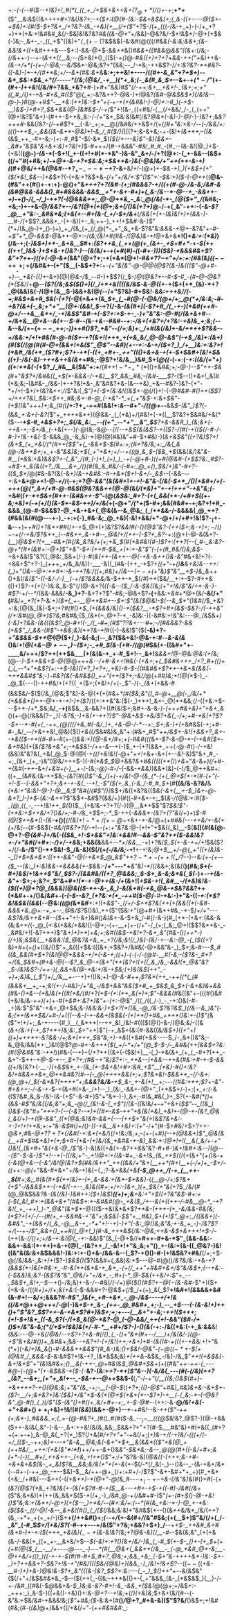 +:-*(_-(_--#(*_$--+!&)+!_#(*(_((_+_/+$&+&++&+($?_@+*(/()+$-_+;__+*+__($"__&:&$((&++++#+?&(_)&?+;-+($+:(@(#-(&:-$&+&$&(+;(_&-((+----@($+-+$&)+:(#($-$+?&+_/+?&?-(&_-+&)(+__(/+($"+?_$-/(+_(((-/&-+_+)-(-/+_+?+)+*(+&:+!&#&#_&(/-$&)&!&?&?_#&((&-@+"+/_&&)-@&?&/-$+!&$+/-@+$($+$&(-)&;-_&+-_-_((_+$"((&)+"_(_$_-(+-($?&$&$(-&:&#(@(((/_#_&_&(-&:&;&&+;(&-&&!&+((_+&#+++&---$+:(-&&-@+$-&_&+*_&()_#&&+((#&&_@_&&"((&_+:(/&;-_(/&_++-)--+-(_&*++(/__&;-*-(_$+&(*()_(($(-_+()_@-#_&((+)+?+?_+_&&-+$+($"+_&)++&-_(&-+/+*(-(+-/-@&;--&/_$&*-@&;&?+"(&&;--_/-*&;-++&$?-/_/+:&?&?-*+#&?_-___((_-_&)-)+-+/(#+*&;+/--&+(#&:&+_&__&:+;++&!+----/(*(#+-&_&"+?+$+)--&*_$&:+$&_+*(/-----*(/&;(@&/_-+__)(*+_&;(-_&(#_&_$+*--&_+-+$(*-/$"_(+-(#+-_)++&!(/&/_#+?&&_+&?+__#-)+#+"&*&)_#$"(/-++;&+__+&+!-_(&+;+;+"((_#_/()+-+&-#+&_#(($"_@(_+;-*&?&++?-@&-_)+!_@&?_(&#-@&$&$+)(/&!&--@-)-)_#(@-*+#$"-__+&:(++)&:-$+"+(-+-_+(+(&#&!-)-@_)+:-#_)(*-*+$-__)&$-)+#+?_$&+&&(@-)&#&$-/-*_+(_$"+!(&-_((+#&/-(__(/+&&/_/-_(_(++"(@+!&?$"&+_)-_(#++-$+*&_&:-/-/+"&*_$&:&!&#(/&?_@&*(-&)-)-@_/-)-)&?+;&_&?+++#_-&&(/&?-_(/-_+#$?+__(-&-_+;+__@(/&#&/++&$+/(+(*(#+"&:+&-/_--(-/&_&/+:((()-++$_-_&&((&-&+*-@&)+!-&_/_#($_/_)(*($(($?+;&-&+&;_-+-_(&!+_(&+*+;-((&_(&$_++_-#+-&;-(+:-#_#$"-$(-&*_$(_($(/+---&)$"-*&)($&+-_&#+"&$&"&*+&+:&)+?&!+)_$-#+++/(#-+&&&"-#&!_#_#_-(#_--(&-&!(@_)+$-(+&((__(@-)_-(&-*_(-$+!(_+-((+!+#(*-*&"-)&-&"_&+/-/+?(@+:-(_+-&&--(&$+((/+"_#_(+#&;+/-+_@+-&-+?+$&:&;+$&++&-)&(-@&)&/+"++(++-&-+)(_(#_+_@&/++&_(@&#-_-*$?_+-_---+-$+?-&__+&_)+!-_(@+)_+-$&-+)_)(+&$+(+"($(*&!_$&--)+&_$+?(-(+&:+?&$+&_-(/+"+/&/+:$"()$"+:-$&:+)($-(-@++_((__@&-(#&"++(#()+-+:+)-@()+"&*+++?+?(_&#-(+;(#&&&?-+_/(_(+(#-@-/&-&;_/&#-&_(_&_#_@&&-&&&()_#+#&*&&&*_-&_&$__+"+-&+-#+)+(_&-/&--*-@--+_-&&++-+)-+()-/(_-/_)-++?(-(@&&&++;_@-@+*&_-_&:_@(/&(-*-_(@($+"_/(*&#&;-+&;-)+-+&-@_/&*&?+--/&?(@+(+*(@+;&+(/()&(+?+)_@-/-+(_&"-++:-(-&-*$?_@__+"&:-_&#&*&;(+&(+--#+(&-(_+/-$+/&*+__(_/&&(+(+-(&)&!+)+(&&-)-__#-/(_+$$?_&&&+_-(+-&)(+-_&;++-)_++!+$&#-&-)$"(*+/(&_@-)+_()-)+)_+_/(&_(+_(/_@(*-_+"_&_+&-$?&"&:_&&&-+_@+-&?&"+_-#-$+$$"+*_@-&&$-@_&++-@+:-/(_&;(*&!+#(#&*_-_/(@&)&-+!_@+&+&__+!()+_&:+:(*&)_)(/&-+;(_-)&$+)+*-_&+&__$_#+:_($?++&_(_++(@(+_(&+-_+$_+_#+*-_+*-$(++((++!_)&&-)+$+&-+()&?-)--(&(*&/+-+(+#(#_)_-_(_(-#+*-)_)_)($&)-*&&&#&+$?&"+?+*+_-)((+(-@-&+(_&&"(@+?+;-+(+&*(@+!-#_&+?$?-$+"+/+:+:(#&_(&_)((_$--++___++;+$(/&#&+-(+"($__(-&$+?+:__+*-(+"&(&"-@-@_@(@$?(&-)&((($"-@+#-+___)_-_-_+&(-(()+*-&+)(@(@_&-/_$_--#-)+$$?(/_$-/_@(@&?+--#-$-#_-(#-@-@&?(*($&/_/+__@_--($?(/&;&$($()+)(/_/+*+&((((&/&$-&-@((+-_+($+(+*_(&)-*+?_@(&&)&(-/(@+(&__$-)&&+&(@_(_--/+"$?&)-#+$&!__-__&&:+*++&/_/(-+;_#&*_$+&+#_$&(-(+?(_-@(+&*+*+(&*_$+_(_-#(@-(-@&/(@+/+;_@(*+/&:&;-#-+&?(&+(-_&;+*+"__(@+:(&&!_$-*+?(/-&-*(&(#+)(-$?+#_/(_-+-)(*&#(++#-@+/--+&__&*+/_-+)&$$"&#-+(-$?+:+$-+-_-)+"&"&:-@-#(/(&+&+#--+/&*&__@+&--&(+--$-#--(*&-+*&--#&#--+:-/&+(+&?+/+?&:-+&)&_+;&;(--*&--&_/(_+$-(+--_-$+*+;-)_)+_+#()$?_+&"--(/+;&)+:_/+#(&(/&)+-&/+*++$?&&_-_-+/&_&:+/+!+#&(_#-@-#($+-+?(&+!(++*_+(+&_&/_@-@-&$"(-+$_/&)+:(&+)(#($(/(@(#(#-@+(&&+!_+&($"_@$"--&#_)(+--+:-_&-+/($+?_)_/+__)&:+:&?+!(*&#_/&(+*_($?_#+;$?+-+*(-((+_+#+-_++"((()+&+&-+(+-$+$&#+(&!+$&(_(+)-/&(-&_)-+++_&++&(&_+*+#&;-@$?+!&/&__)&#_$+(_@((-_(-+:(_-*+:((&/(*+"+)((+:+*&$($-(_+$?_/_#&__&($&"+:+__/(#+$+!-*-_+*(*($()+&_#&;+;-@-)--$"++-$&(_#+"_&$?+/&#&((_+$(*-&&&-/-+&)__$?_&&;_#&;-(&#-___$?-_($--()+&+!_&(#(*&;&;-(&#&-_/&&-)+-+?&!+&-_&"&#&?+&-(&--+&)_+&--#&?-)&?-(+"-*+/+!-$+/+(&?&++:_/_/$"&:(_$"_)+(-$+(&:&!((&$+-_@(/()+!-(-@_#&#-#()++($$?+/+++?&)_$&:+$++_#&;&+-#-@_(-*&"-*_+(_+"&$_-+:&*+$&"-(+$()&"+++)+;&_(#(*(__/+:$?+_+$-++#(&&!+:_&-*-#+"-/(*(@+--___&&_$-(&"_)$?_(-(&*&_+:&+(-&?(*$"+_+*+*&*+)(@&&-_(_(+&)+/(#&!+(-*((__$?&?+$&#&/+&(*($-*-__-+$-#_+&$+?+;_$(/&_&:__--((+"_--*+"__&"_$__$?+&-&&#_)_(&;&+(-++&-+;-$+/&_(*-+&(+--)_(-@_(&;-&_@--(/(--+&$(&(&$?-+(($?-/(#(-+(($(/-#-/-#-)+!&-+&(_-$-&&&_@_-&_&)-*(@(@(#&)&"+#-$+#&)-)(*&+&$&"((+?&)$?+!(&+$_(+_+&(/(*(#++($$"+(_-&&+$-$(#+:+;(#+?&/&;+:_/&(_&(@-/&++$+;+_+*-_&"&*&)&;+$(_+"+&+;+/--+((@_&_$-*($&_+$_(&&(_&/_)&"_&-#__(*&_&:+_&)&&$?+-(_&"_/(#_(-)+!_(+)_)_-+(-@+#-)((+#(@&#-(+$$?&:_#$?-+_#_$-+_&(&((+?_/&___&+_/()(#(&_&_#&/-(-#+:_@_+()_$&/+)&"-#+?-(($_$+/_@(#&-&?(&(-&_+)(&-+&#&:-#-+&*($+!-&+/-_&$-_-(-&&---+:&+__&+_@+_+!-@_-+/_/(-+;+?_@-&&"(&(&_#+!_+-*+!-*&"&-(/&(-$+*_/()(+&#+/+(-+++(@(*_&+/+#-@-#&$(@&?&&++(@-@(_&(_/(*&)+"+-+!+++"-+&"&;(_-+&#(_(+-*+$&+(#++-(&#&++-$"_-(@(*&$&:_#+?-(+(_&&(+*-/+#+$((+-&;_+&)_+(*-*+(+/()(_&_-$+-&$-++)_/+/&_(*+(-@+"_/(*+(_$-#+;&&(#&#+-+;&?+!+#_-&&&_(@-#-$&&$?-@_+&-+&+(_@&(&--&_@&;_(_/+*&&-/-&&&&(_@_++?(#&&(&(#(@---+-)_-+:+(-)_#&-&;_@_+&)(-&!+&&/+*-@+/+/+#+!&!$?_-_$_(+$-&-__-+)+_+#()+?&*+#_#_(_/+-+$_@+(+)&?$?&*&!_#(-()(@$"&?-(++($+;&_-$+)+;-/()-$-+(/_-_+&/$?&*+_(--#&++_&-+#--_@&!+/(++-(-$?+_&?-*+:(@+(-@-&(&+?-*(__)_@&$+?(+__-#&+(#(/&_&?&/+(+;+&_$(#(+&#&!(#-)$?+:(++?(--(_#-_&:&?-@+*(#+(&#+:-@+)$"_+&"-$+:(++#-$&_+*_(+:+-&"$"(-(+(#_#&/()&;&$-_+&+&&!$"&?((_@&:_$&_+_(/-)-#(_&(+*-(&++--@(-+&-&++()&-&"_#&+&!+?(-+&&+$"+?-)_(+++_+/&_&/&)(-___-&((_(#&-(++_-*$?+*((+"-+()__&___&+&)&--++:(__)+"()&--@+:++_#+:-&-++?&:_/((+;_#&)+/(&-$-(--+$_(+"&)$"&"__+$-)&_&*++()+&(/_&(*$"-((-&/-/-)__(-+/$?&*&&&/_&-$++-*_$(/_#_)++($&/__+:+-$?-#++&(()+)$?-+(+(/-)&:&_&-$"(/(@-&+?(_((-&--($_/-&-$&((_&;_(+"+!&/$"&/+*-&-)-#$?-_+/-_-*_/(&&-&&&/__-&_)+?__-&+?+?$"-#&;-@&+$?__-(__+&&:+_&#+*_@+(&/__-&(/+"(__#&/+*_$+?(+$?-*&:+*_)($+(_+-__@+*&#+--$+:$"(&($_@&!-$(--&_$+"(*_)&#(/_$_+&?+:&;(@(&_(&)-$+;+?_#(#()+$_(+(&&&/&)()-*($&?__-*$?+#+(&$-$&?-/(-++&"(/+:&#(@_@+)$?&;_#&#&;($_(&*(+_@+?-*_-&)&:-)(-&#&:+!&"&:---@_/&$&_+)(-&)+?&&-(&(((&*$?_@-#+!(-_/(_-#+;(#$"$?$?&+---#+;-/(#&&&?-*&&(+&*$"_/_&&-(#$"-*+&&;&)(*+?&-+!_#((-)-&&!$"($(__-&)+?_-+"&$&&-$+*_@(@($+/_)-&(-&;(--_&?($&+&!-@&-+:_#_--*&-&(&*()&:+!_@($+$&$-@+--_+)-$($+;-_+#_$(&-(+#-/(@(#_$&(+-((&#+"+-____&/+++/$?++(++$&___(+(&(&-+_+-#_$+!--_&+!__&_&&+!_@-@&:_@&:(+(_&;(@-_-)-$+*&&+$-@(@_@+++*&--/+#-&+_+!_#&(-(_+_&+;+(_$&#&+++_/+?_#+(()+(_(_--*+"+&$?(*+:_-+$-)&)((+?_)+?+;_+&)-#-$-((#&#&+$?++-+&+&(&&(-+++&&#$"&;-)-#&?(&(-&#&$()_++"(++($?+;-&_/_/_@(+_#_#_)&;+!(@(*_$-)_-_@_$(---()-++#&/+(+?($(__-+$($+;(*&!+/+(-_$"-/(*-_(&+*(+&&-#(&&$&/-$($(/&_(@&;$"&)-&-@(+(+(#&_+*(#($&;&"()_#-@+__@(-_/&/+*(+&&&*()++-@+-+-+!-)+($?_/((+:++&"&:($(-_)+*+!_&+-_@(*+&&;(/-((+&:+$---$+*-/+*_$&;&__/_-+(__&$&__&-&&?+((#(&($+;&#+-&-&*-)-(+++#&+&)+"+&+_&*()(+-@(/&&&($?-_+$___)(-&?&;-)+&(+-*+?_)$"-@&+&$-*&/$?+&(_-/+;+#-*&(+?$?-$+--*-#(+(_-++_(@(((/+&_#(-&/_)+_+&-@-/-*--+:_$+;_&-)+(_+&#&$(-+;+#-#-_&/_--/+&+*&!_@&)($()_+&((/_$&#&)&_&"+:(#&+_#$"+*+/&$+-&!(+&&+?_&+--*&(($-++!(#-#+*-#(+-((*_&&:+)(@-&+/_#+;+(-#&#(((*&+_-$?-&-@-*-(-+&#($+-&+_#&)(+(_&($?&+&"+;-*&$&!-/++_-&--+(-($_+-(+?(&&+_++(-@-#()-/-+&!(&&)&"&?&(_+&(_@_$-@(@(-+_((_/_+&!&!(_-@+"+*+!+*&_+-_&+(+--_&!-_&)$"&+_#_-+;_(&+_(+_-)&"(@&/+++$-)(-_#(*&$_$_@+&&?_&+#&(((((+*()_)_+&_+"_&-_&*+)(/+#-*+(&#(-++-&+/+_&#+(-)__+-_/-(&;-@_)-#-/_-(-&&-_+&&)_)&&+(&)-(-)_/_$_@++&#+:((+__(&#&:(&-++$&;-*(*&?(#(_()$"-&_/(+(-+/&!-@-(&_(*-(+(_@+$(+-*(#-(+"(-+!-$--(-&&+"+?+;&+-+-&(_--+!_-$"($(+_&_(-&_/-#_#_$+_(#__((&/&-&?&/__&_(*&:+"&:&!-@-)-@__&;$"&#(/(#$"_/_)(&_$+/&((*&?&(($_&(-&+(__+-$_)&+-@-&+?_)-)+$_-(_&:-&+_+?$"&$+_-_&#$?(&&/+)(#((-#+&+-+;_$(*&-_/(@&:+:_#($-_(@_((_-_--+!&!++_$(*()($__(+&!&-+?+?(/-)(@__&*+$$"$?_$&!$"-(+*&:+$++&/+?()&/+;-#-/&_+$_$+;-*_$-++(-_&&&*-(&?+($?$"&(_/+)+)_$-#(@($++&*()-(&-___+()(___(/(&($+!-*+/(+-@-$_+&+-_+-&/_@+(+#_#____&(--_-++&/+-&(+_(_+/&*(*--(#-$&$(-_#&/(#&?+?(/-_+!_--(+:+"&?&:_@-(+!+"+$&((_&)__-$(__&()(#(&(@-@+?-@_(&#-)+/_&(*-(($&_+!-$+&&"+)&:+&&!_#--&_&-$"&?++($-&&!&?_+-/+"&#(/+#+:-/_)+/-+&*&;+&&(&__&&+_--*+/&&__-+_)+?&/_$_$(+-&-+_+_/+!_$&($?+/(/-__&-/$"()-*+$&!-$_/&-&)($(/(+_(-/&/&;-_+!__+-+!&;_@+$__+/-@(_+"((+(&)&--_()+$+&+&+:((++-*&*&"-@(-+&+$_@_&$"+$+?-*+-(++!(_+/$?_--)--&:_(+-(+--($_--(&:_)+:&)&&-+&&&&(+-$&_&:-__/+"---*+___&"&)-*_/(/&&+;&(&((__)(#&;_$+(-#+)&$_/+!_&++$"&/_$$?-/(&&#&/((+?_@&&&;_$-$+_&-&;&*&(_$(_-)+-_-+(&-&"+_-$+;+;&?+_$"&_+#+!(*-+-@++(&-/+_(&+!(*+$&-+!(_&#__-/(*&)&!&-($((+)_@+?_@_(&&&)(@&(($-*+-&-_&_)-&(&+#(-+&_@&-+$&?&*&?++(*&#+-+/()&/&#+_-_(_-(-$--&?_(+?&:+(+_-++#($-@_/__-#__-+&:-)+"&-((_-+:(*$?&!&$&((&&_(--@&:_((@(_&*&#__+:+!(+_&$"-_(/+/-$+*$?&(++(+(&&((*(-&#-&&&+&_@+:-+_+--_@&/$?_$()&)_++($"($&:+"(@+#+(&*+#&_-*-$_)+/+"---&$?&/&++&+#--($_++"+!-&+)&#()_&(&+_-&-$+&_/-#(/-&-)(#_(+*-(+&+:(&&-&(&;&++/(-_@_(+:&(+&&/+&&!((-@+;-(+-__+)+-(/+"-/_(+;(_&;_@+!($$?&*+&-_-_&#&/+!(-&?+*+)$"_&+)+)+*_)+*&;+;&#((&$-+&!+?-&+_&"(#&-()(++*-)(/+)&;&$&(__+_&&&:($_@&?&+&_+_+?(/&;&!(/_)&(-(&/-+--&:-@_-(_($_((*+?&)+#+(+_()+_((&/()$"+_&(((+$&:(((&+;+$&?+/&#&(-@+&&"&-_)_$+;&*-#---$_#((&_&&(#+$+?_(&!_@_@+&&&_-+/+(-&_-+;((+)-(_-(_-/-_(@_#-__#(-&;-($?&-_#+?+/(&_$&#+_(#+&-@(-_-$?_&_@-+(&+"(*+(&?+!(+((_&_/&_-&&!(*_@&"&?_$-/&)_&$?-/++-)(_&&+&(@-*&:+/&-+$&;(_+)&(&$(++"_-+)+;&)&_(_$"_)+/_/&__+-*--+)+!()&;+)-@-*&_-#+$+_($$?&*(++_-++((*(_(#(&&&+__+_-+;&!(+-/-#&)-/+"&_-/&$+&&"&&($+#_+_$&$_&_$+(_-&+&)&*+_&&(#_&-_()+&--(+_&_)&(+((#(*&/(#_/+?_(+$-(+:(++_&(+)+;$"-&&&(#_&((&"+-(((#()&#(+&/&/&*-_+_+)(+_)+_-#(+&#+:&?+)&"+-(*+:-@$"_/((_/((_/-)_-_-+:()&(-#-_+)&:$"$"&"-+&+_@+$&;&-_)&_&:&_-)+$+?(*((&_-@_/&-$?&?&$_)(/&--&_)&"(-&;(*+!&*+$&/+#-/+(((--&-(-+-&&+(&$&(-(+)+*()+#&_+*+*()&:+-()$"(_&($"+!+/+;_&-+----(#_)__(_&*+*(--++_&!_/&!-#((($(@()-&-/(@&;&/-((&(*&+_/&:+_(-+_$?+*+)&;&:_$+"+*+)$"(-+_&$+(&:(#-&&((&_/&$+)((+"+)((+)+++*+-&?&&-/+;&*(*++_$&"&;+)-*&_((+&_#(+&&_----$_/-_&*()&"&;-&_@&/&&(*+:_)&!(@$?_@-#+*-&+++*($(_+/-*+/+"(@_$-$-/-_&#&(++(&&$+?&:(#(@&#&"&:-*+*+!_)(#&-(--$+)-$(/+?++((&+(-($&!+)__-(_)-*&(&+_(+_(_-#+?(++_-&+"-$++-+_@-$-+--_$+?+;(#&$-$+"&)$?+:-_+*&--)+&&--++&(#&:+#-*-$-&&((+_/&(&?+(-*__-)(+&$&*_+-(&_(*-$&+&!+#+:&#_+$"__(*&)-#()+:&?&!+#&&++&*_@+*&#&?(#--(-_@(++++&&(+;+;$?&*_+&!-$&&+*_-(/-&+:(@_@+/_$(-&*&?(++++"+;&__&&?&/&-__+$_&-_+-&(+!__+;---((#&:+*+;$?_$+$_-&"-#+&+*+;-/-*&-+-_$-+(&+#(+&-_/+!--_)_(&:_-&&+-(@+"_(+*&$+/-)+;(*+_+:(*-&(($?&#_&_&-/&!-(&-(+$"-&-#+)$"+"&*-)-)_&+;-#(&_#&(_)+_$?(+-&_#(*()+(&&-#$"&/&((/&;&"+;&_-@(/_(&!-&-(_+$"(/(&-((_&!&/+-+"+&+*($$"--_((&_)()&$-(&"_#+"+++?-(--(-&?--+)+((#+-&$-++"+&(&(+&)_+&!+-(@-+-(&?_@&(_&(/+)-+(@-&&"_((*(@&;&)&#-&&+(---(++$+"&_(*+)&_$?&+&:-+-)+!+!+*&;+:+"&-&$_#(/+/(*_)-)_)-+&__&++&)+:(*+"-/+"(#-$+#&/+$+?++-@_&+;_#&-_@+?$?+?+$(/&#(-+:&*(+&/_)(/+!&:_/&;+;-(+-_(+#_)(--*(@&&+)$"_@&(&(__+#+$___#&+&)+(+;_$+#-(+&-(+)&/(&_+&#&-+-&)_&&:+:(@+!+!(__&(_&/+-+"()&!(_(&+#+"&(+&-@_/$"&-_)-&(&((+*&(+-&?++&*&"&?-#+#-)_&+!&#+:&--)(@---($"-$-&-)$"+!--+(-((/&;+"-_+!(@+:+((&-#+_-&+!&_(&_++$((_/(+(&+"(_+(_)&*-+(-&(_@+&--(-&"_/&!_@(_&?+$(#&/&++"_++((&&/+"&+(__++*(#+!__+(-/+)+_-$+/-((++:-@(*+"&&-#+&+"+/&-+)&$(-(_+;$?-&+&&*_(+&___(-$_@++_/(-+_(__++-_$(__#+;&;_#(&(#+$(*+!&)+-(+_&-&&:+(&*-$+&&*_)_-(_(__@-/+;$?&+(+$"-/&&&$++-(-*&!(-+--_&)&((#+;+/+:-)&+_)(+_$&(+"&(+?_$_/&/(#(@_@&$&*&?&-(&(/_&_)-)&#+_+:($+)&$_)__((+)+;&__+&:+"+$((+?&"&$-#+:+(-$(_&!_#+:+(&&+&+"(#&$+:+-&#&#(@-_+&($_/+--&(+((++-/-#&__@-*_-+?&!(_+_-++)_)-*_@&"(&+$+*-@((($-+&)&*&*$?+*+&-_(+++-(_+_-&*_/&&-#&(&;(*$?+(+/-/--(#(+_+-&&#&-+"&"+;&$&(-$$"+__#&)_$+(+!$"_@+:_/((&&+)(-&#&"_-+(&&+/(_&_-@__&-+_-*+"+!--+)-)+"(-&:_@()&;&"&;+-&_+_-)-/&?$?+/_(--+_-/$"_&&+()_++#((_@+!_)(#-&_++*&$(/&:-@&;++&-&$+&+++!+$-/-_(++(&*_-(/()+;+/&-+:&(_@(_-*+:-&&)$"(&_(-@+$_/_/__+#++-#+&-*$"_(&&-&&:-&&+-&&:(*-*+)+&-+(@(_-(&?++_/_-&!+!+"&_&;+"()_+-(&:+(&-((_@&?-)&!((&"&(&:&+&$&&&!-)&:+:+-()+&-/&&-&--(_$?-+()()-#-(+!&$&?+#&/__(/+;+$-@(/&/&&-_&:+/+($?-)_$&$()(_$?(&&#+(_&&)&:+$---@-#(@()_/&?&/&:_-+&_-+?(&&$(*-)&(+#&:+_-#-&(*+(&*&-+_&+_-(+(/_++"+#&#+&+/$"&/&$+;(--+&:-(-$&*&)&;&?-(&*$?&"&"_@&/+"+/&*_-_#+(-*_@-$&(++&/+:$"+_--_$&$+_&!+;-$--+_()-/&;&)+-&-_/--_#&(_/(-_/+)_@($()(#$?+$-@(-($&-&#-_$"+)($+(+&-&-/((_#+)+/_/+;_&(+&:_(-$-&&#+?-@&$_+(/_$_/+(+)_&(_$?__+!&#+!_(&_&&&+&#(&-#+!--&/+;&&&?_#-#$"_)&(+_+#-+&*_-_@-/&$----+/+!&((/&*_@++_@+++/-@_(-)&*+$-+_&-_(++-_@_#&#+_+;-)_--_+$---(-_(&-_&!+)++()+"$"&?_$$?++-&-+&*$?_#+)&$+;+;+---(__&+"+-&;-++!($+++;(_+!-$+!&+_((-&_$?(_-/(+_$_&(@-*&?-@_(-@-&&/_++(+!-&&"($_#-/+_()_$+/&"&-&;(*(/+$+!_$&)&(+/-#-*__+#+/$?-)-(_)(&(_-*+:-/&((*&:(-+_&:&&__&!(&&:---@-+&*(/_@&/_--+$?+?+&-#(/()_(_-()+"&*(#+--/___)+/&(&!-)(@-+$"&+&/_#()_)+_&#&*+;&_&--+&?+!-(+/&!(++;+&+)+#-(&((#-+(((+-+&_&:+!+"&$(*+)($-*&/+)&_&*()-*_#-&&&+_+&&_$"(#_&-)&;()+$&!-@&"-_($-@((-*+$-$(+(@&#_/_&&&-$-*&:&#$?+!&-+?_(&*&$&;&)_+(++&-_&$&_-/&(-/&_$"_++!(+&$&(-&+!&*$"+"(&_)&#&*+;()__&(-++-_@+#&!&$_@&#+$&*+(+((#&"+*+-++-(_--*-#_@-_(*-_(@+"(+-_&$&&-*($-(-*__&?-(&:+_+?-*+)$"&--)(-&/&(_---(#(-(/&)(++?_(&?_--&+;_(+"+_&!+--_-$&-+--@_+_+_$&$-(__($_/$"-/_-+"_(_/__((&;()&$(#+)-+&*+*+?-+()(@&;&;+"&"(&_-+;-__(-@-$_((*+?+;_(()-@$"+#&)_#&)&+&:-&+$+_-($?-__/+;&*&?+)&:($&*_)+/&"+$-&(*(@+$(+&+(*--$?+)-+__(-(_&;-*-(-@&?&"_@-#()_(_)(/$"($-(&"()+#((+_&/+#+-+;_+-$-@_#--(++:-&-__@_/&!+&(-+"+&_#+$()++_(+$&)+!&!(#_$($&&_)(&&+-@+)--+__-+#&!--&*-++($"-++(+;&*-)_#&&&_+;(_+-(@-#&?+_(#()_#(#($-&_--*_$_)-$__(((@_$&!&?_@$?-)(@_-_+&&($++-&(&(_&"-(-&--_&+:++&!(&(&_&&;_$&&+?+"+?(#-$___#&"&)+#(*&((_(#+?+(+:+-+)_&-@_&(_+?(*_)$?(/+&(#_/+?+"+"-+_&(/+;(*+)&-+/(-+)&/-(((+/(-+/_((*_$-_-++;&)+---+"&-&__@&;&(-&+"+$+__&_(&_&*(($"+&(@_+(++#&/__+++:(+&($"__+:+!___)+_+/_++_-&+_()&_&"-$&*&;-&--_@(@(#+((-&/+#+;&(+*-(-)(__#+/_++&++-_(+&_+!+*()$"+;_/+"&?&-&)(@_&((-(+++;&-+#-+&+&+&$(&-_+_&)$?&__&&;&/&(+"+(+*-*&_(+-$(/-*(/_&(-_)--()&--_-(&-+&+/&*(--#+-(-++_@_-+--$&)-$__&/++-@+_(/+:+#+/-/$?$"-&+-&#+*+_+)(#_+&*(+&;_/+#&(---$++(-(_(+&++)-*(@+"-@(_&*_#-*-$-+_(-+-$_+&-(/&"&)_&(#()+#(-(+(*&?_(_@$?(*&_+?&)&(+-(&(+$?_#-#-+($__&---+#+-+$-+((-#_)-/&#(/&*+($"&;&*&)(*(++(&_&&+$($-*(/+_-)_/&#_@-+(/&#+#-($"_$($+-(#+$()-@-+&!()$"&;&:+(&*+/-@+)(+($--_)+*&/--(#+:&/+:(--*(#(&_+&:-*-)-@_+-*&:($($&-_((/-@(-&--_&+&!(#()_(_/($(/_&&;&:&!+"&#&$(+--()(&++&/&*_/&/(++?(&_-+*+_+(+_+/-)($+__+(/++&#()+;_(--+/_(+-&(_#+/_/&"_#_$&;(+(__$+)$"&/(/+(_/-_&"_(-#_$_$+/(+&/$?(-_#-++---+/&($"+?&;+&&?+$+)_/__--+*+$-_+*&#_&+#(&+#-)+-+:($(+++_+&(&)($_--+($&-&!&?(*&;+?_@&-&)(/__-#-_-$&(&;&"_(+(+&(&-/-&&(+_((+_+-__&*&/+$-_-$(-&!+:+?()(&+/&/-)&_(_-#_$(+-$-_()+-(+_$_+(_+(+#(@($_(__-__/+----@---_-)---*(#(__@&+(_&&++(/&__-_(-@_+&#_@+-&;__-@++&/+(()_)((-+-+-$(#_/_#-#+$_#+?_@&;+;&&_+&;_(-$+"&-++++&*-)&:-$+-_)+?++&&+?-$&?+!&-+"(#&/((($&/(@&)+)(&&_-)_/&!+!&+$?--_(($--($(*+&-__#-)+)+&-)_@&!&-$?+_&"(((&-)&?_$$?+:&:---(_-_)_$()_++"+_-_-*&(&$&"($(/+"+/&$&#&*&_-$--($(++(_-((&;-++*&(()+-(_+"&&&_(&-_(*&$&$_)(__)-/-+-/&#_((#&(-$_@_&&+&-_$_)&;&-&?-#+!-&_-&&_+($&(_@(@+;+/&$+:-_+++:_)_&-$-)((_+_&()-+&)()+:&_-@+?--+!&;_+(/_)(+&)&;_$+&+(&/(#--(-&"&:+$&/&#-+&&&!&;(*$"+#&;($-*&:&+(#__()_/_@+?_#+&-&(($"$?&/__()&$+;+!&#(#&;(#-(_(&)_@+/&&+((/+&(/+"-(_++#&#&#_:_:
